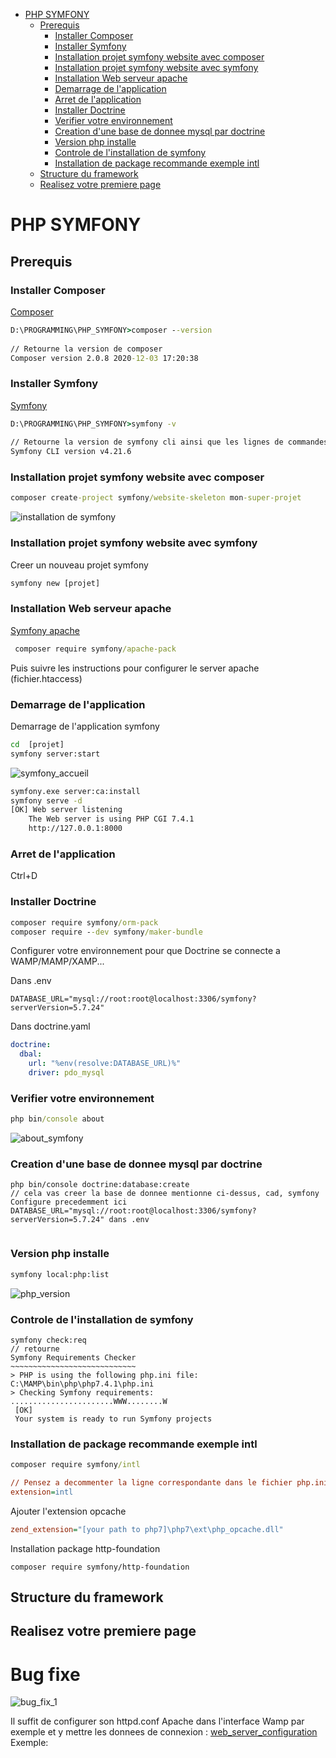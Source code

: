   
  
  
- [PHP SYMFONY](#php-symfony )
    - [Prerequis](#prerequis )
        - [Installer Composer](#installer-composer )
        - [Installer Symfony](#installer-symfony )
        - [Installation projet symfony website avec composer](#installation-projet-symfony-website-avec-composer )
        - [Installation projet symfony website avec symfony](#installation-projet-symfony-website-avec-symfony )
        - [Installation Web serveur apache](#installation-web-serveur-apache )
        - [Demarrage de l'application](#demarrage-de-lapplication )
        - [Arret de l'application](#arret-de-lapplication )
        - [Installer Doctrine](#installer-doctrine )
        - [Verifier votre environnement](#verifier-votre-environnement )
        - [Creation d'une base de donnee mysql par doctrine](#creation-dune-base-de-donnee-mysql-par-doctrine )
        - [Version php installe](#version-php-installe )
        - [Controle de l'installation de symfony](#controle-de-linstallation-de-symfony )
        - [Installation de package recommande exemple intl](#installation-de-package-recommande-exemple-intl )
    - [Structure du framework](#structure-du-framework )
    - [Realisez votre premiere page](#realisez-votre-premiere-page )
  
  
  
  
#  PHP SYMFONY
  
  
##  Prerequis
  
  
###  Installer Composer
  
  
[Composer](https://getcomposer.org/download/ )
  
```cmd
D:\PROGRAMMING\PHP_SYMFONY>composer --version
  
// Retourne la version de composer
Composer version 2.0.8 2020-12-03 17:20:38
```
  
###  Installer Symfony
  
[Symfony](https://symfony.com/download )
  
```cmd
D:\PROGRAMMING\PHP_SYMFONY>symfony -v
  
// Retourne la version de symfony cli ainsi que les lignes de commandes de bases
Symfony CLI version v4.21.6
```
  
###  Installation projet symfony website avec composer
  
  
```cmd
composer create-project symfony/website-skeleton mon-super-projet
```
  
![installation de symfony](ressources/create_projet.PNG )
  
###  Installation projet symfony website avec symfony
  
  
Creer un nouveau projet symfony
  
```cmd
symfony new [projet]
```
  
###  Installation Web serveur apache 
  
[Symfony apache](https://symfony.com/doc/current/setup/web_server_configuration.html#web-server-apache-mod-php )
  
```cmd
 composer require symfony/apache-pack
```
  
Puis suivre les instructions pour configurer le server apache (fichier.htaccess)
  
###  Demarrage de l'application
  
  
Demarrage de l'application symfony
  
```cmd
cd  [projet]
symfony server:start
```
![symfony_accueil](ressources/symfony_accueil.png )
  
```cmd
symfony.exe server:ca:install
symfony serve -d
[OK] Web server listening
    The Web server is using PHP CGI 7.4.1
    http://127.0.0.1:8000
```
###  Arret de l'application
  
  
Ctrl+D
  
###  Installer Doctrine
  
  
```cmd
composer require symfony/orm-pack
composer require --dev symfony/maker-bundle
```
  
Configurer votre environnement pour que Doctrine se connecte a WAMP/MAMP/XAMP...
  
Dans .env
  
```env
DATABASE_URL="mysql://root:root@localhost:3306/symfony?serverVersion=5.7.24"
```
  
Dans doctrine.yaml
  
```yaml
doctrine:
  dbal:
    url: "%env(resolve:DATABASE_URL)%"
    driver: pdo_mysql
```
  
###  Verifier votre environnement
  
  
```cmd
php bin/console about
```
  
![about_symfony](ressources/about_symfony.png )
  
###  Creation d'une base de donnee mysql par doctrine
  
  
```
php bin/console doctrine:database:create
// cela vas creer la base de donnee mentionne ci-dessus, cad, symfony
Configure precedemment ici DATABASE_URL="mysql://root:root@localhost:3306/symfony?serverVersion=5.7.24" dans .env
  
```
  
###  Version php installe
  
```cmd
symfony local:php:list
```
![php_version](ressources/php_version.png )
  
###  Controle de l'installation de symfony
  
  
```
symfony check:req
// retourne
Symfony Requirements Checker
~~~~~~~~~~~~~~~~~~~~~~~~~~~~
> PHP is using the following php.ini file:
C:\MAMP\bin\php\php7.4.1\php.ini
> Checking Symfony requirements:
.......................WWW........W
 [OK]
 Your system is ready to run Symfony projects
```
  
###  Installation de package recommande exemple intl
  
```cmd
composer require symfony/intl
```
```ini
// Pensez a decommenter la ligne correspondante dans le fichier php.ini
extension=intl
```
Ajouter l'extension opcache
  
```ini
zend_extension="[your path to php7]\php7\ext\php_opcache.dll"
```
Installation package http-foundation
  
```
composer require symfony/http-foundation
```
  
##  Structure du framework
  
  
##  Realisez votre premiere page
  
  
  
 # Bug fixe
  
 ![bug_fix_1](ressources/bug_fix_1.PNG )
  
 Il suffit de configurer son httpd.conf Apache dans l'interface Wamp par exemple et y mettre les donnees de connexion :
[web_server_configuration](https://symfony.com/doc/current/setup/web_server_configuration.html )
 Exemple:
 ```conf
  
  
 ```
  